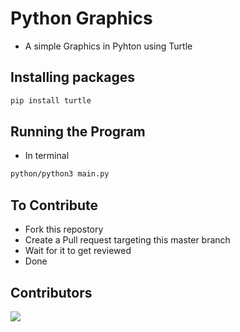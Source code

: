 # Python Graphics
- A simple Graphics in Pyhton using Turtle

## Installing packages
```bash
pip install turtle
```

## Running the Program
- In terminal
```bash
python/python3 main.py
```

## To Contribute
 - Fork this repostory
 - Create a Pull request targeting this master branch
 - Wait for it to get reviewed
 - Done

## Contributors
<a href="https://github.com/capak07/Captain-America-Shield/graphs/contributors">
  <img src="https://contrib.rocks/image?repo=capak07/Captain-America-Shield" />
</a>
